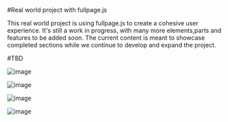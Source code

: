#Real world project with fullpage.js

This real world project is using fullpage.js to create a cohesive user experience. It's still a work in progress, with many more elements,parts and features to be added soon. The current content is meant to showcase completed sections while we continue to develop and expand the project.

#TBD

![image](https://github.com/balazsbatorszigetvary/mikmak-studio-fullpage.js/assets/129226735/1b87253d-3694-4a14-9f2e-84003f638288)

![image](https://github.com/balazsbatorszigetvary/mikmak-studio-fullpage.js/assets/129226735/53e9c88f-b1ea-403e-bb63-ab810b2f7b8a)

![image](https://github.com/balazsbatorszigetvary/mikmak-studio-fullpage.js/assets/129226735/25db9ec9-3a93-4040-8f52-70ca12f55af6)

![image](https://github.com/balazsbatorszigetvary/mikmak-studio-fullpage.js/assets/129226735/df6ce357-24b4-40a4-bf4e-e6efdb24ad1c)
